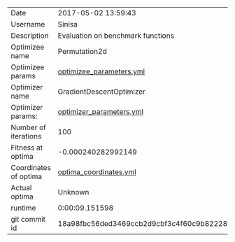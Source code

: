 | | |
| --- | --- |
| Date | 2017-05-02 13:59:43 |
| Username | Sinisa |
| Description | Evaluation on benchmark functions |
| Optimizee name | Permutation2d |
| Optimizee params |  <a href="optimizee_parameters.yml">optimizee_parameters.yml</a>  |
| Optimizer name | GradientDescentOptimizer |
| Optimizer params: |  <a href="optimizer_parameters.yml">optimizer_parameters.yml</a>  |
| Number of iterations | 100 |
| Fitness at optima | -0.000240282992149 |
| Coordinates of optima |  <a href="optima_coordinates.yml">optima_coordinates.yml</a>  |
| Actual optima |  Unknown  |
| runtime | 0:00:09.151598 |
| git commit id | 18a98fbc56ded3469ccb2d9cbf3c4f60c9b82228 |